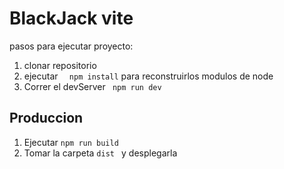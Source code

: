 # BlackJack vite

pasos para ejecutar proyecto:

1. clonar repositorio
2. ejecutar ```  npm install``` para reconstruirlos modulos de node
3. Correr el devServer ``` npm run dev```

## Produccion

1. Ejecutar ```npm run build```
2. Tomar la carpeta ```dist ``` y desplegarla
